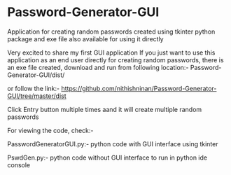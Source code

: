 # Password-Generator-GUI
Application for creating random passwords created using tkinter python package and exe file also available for using it directly

Very excited to share my first GUI application
If you just want to use this application as an end user directly for creating random passwords, there is an exe file created, download and run 
from following location:-
Password-Generator-GUI/dist/

or follow the link:-
https://github.com/nithishninan/Password-Generator-GUI/tree/master/dist

Click Entry button multiple times aand it will create multiple random passwords

For viewing the code, check:-

PasswordGeneratorGUI.py:- python code with GUI interface using tkinter

PswdGen.py:- python code without GUI interface to run in python ide console
